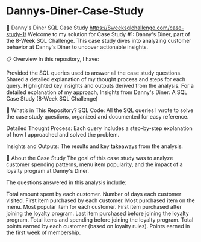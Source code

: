 # Dannys-Diner-Case-Study
🍣 Danny's Diner SQL Case Study 
https://8weeksqlchallenge.com/case-study-1/
Welcome to my solution for Case Study #1: Danny's Diner, part of the 8-Week SQL Challenge. This case study dives into analyzing customer behavior at Danny's Diner to uncover actionable insights.

📋 Overview
In this repository, I have:

Provided the SQL queries used to answer all the case study questions.
Shared a detailed explanation of my thought process and steps for each query.
Highlighted key insights and outputs derived from the analysis.
For a detailed explanation of my approach,
Insights from Danny's Diner: A SQL Case Study (8-Week SQL Challenge)

📁 What’s in This Repository?
SQL Code:
All the SQL queries I wrote to solve the case study questions, organized and documented for easy reference.

Detailed Thought Process:
Each query includes a step-by-step explanation of how I approached and solved the problem.

Insights and Outputs:
The results and key takeaways from the analysis.

📖 About the Case Study
The goal of this case study was to analyze customer spending patterns, menu item popularity, and the impact of a loyalty program at Danny's Diner.

The questions answered in this analysis include:

Total amount spent by each customer.
Number of days each customer visited.
First item purchased by each customer.
Most purchased item on the menu.
Most popular item for each customer.
First item purchased after joining the loyalty program.
Last item purchased before joining the loyalty program.
Total items and spending before joining the loyalty program.
Total points earned by each customer (based on loyalty rules).
Points earned in the first week of membership.
